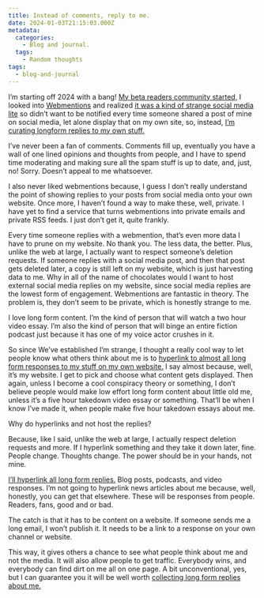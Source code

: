 ```yaml
---
title: Instead of comments, reply to me.
date: 2024-01-03T21:15:03.000Z
metadata:
  categories:
    - Blog and journal.
  tags:
    - Random thoughts
tags:
  - blog-and-journal
---
```


I’m starting off 2024 with a bang! [My beta readers community started,](https://robertkingett.com/team/) I looked into [Webmentions](https://www.w3.org/TR/webmention/) and realized [it was a kind of strange social media lite](https://indieweb.org/Webmention-faq) so didn’t want to be notified every time someone shared a post of mine on social media, let alone display that on my own site, so, instead, [I’m curating longform replies to my own stuff.](https://robertkingett.com/reply/)

I’ve never been a fan of comments. Comments fill up, eventually you have a wall of one lined opinions and thoughts from people, and I have to spend time moderating and making sure all the spam stuff is up to date, and, just, no! Sorry. Doesn’t appeal to me whatsoever.

I also never liked webmentions because, I guess I don’t really understand the point of showing replies to your posts from social media onto your own website. Once more, I haven’t found a way to make these, well, private. I have yet to find a service that turns webmentions into private emails and private RSS feeds. I just don’t get it, quite frankly.

Every time someone replies with a webmention, that’s even more data I have to prune on my website. No thank you. The less data, the better. Plus, unlike the web at large, I actually want to respect someone’s deletion requests. If someone replies with a social media post, and then that post gets deleted later, a copy is still left on my website, which is just harvesting data to me. Why in all of the name of chocolates would I want to host external social media replies on my website, since social media replies are the lowest form of engagement. Webmentions are fantastic in theory. The problem is, they don’t seem to be private, which is honestly strange to me.

I love long form content. I’m the kind of person that will watch a two hour video essay. I’m also the kind of person that will binge an entire fiction podcast just because it has one of my voice actor crushes in it.

So since We’ve established I’m strange, I thought a really cool way to let people know what others think about me is to [hyperlink to almost all long form responses to my stuff on my own website.](https://robertkingett.com/reply/) I say almost because, well, it’s my website. I get to pick and choose what content gets displayed. Then again, unless I become a cool conspiracy theory or something, I don’t believe people would make low effort long form content about little old me, unless it’s a five hour takedown video essay or something. That’ll be when I know I’ve made it, when people make five hour takedown essays about me.

Why do hyperlinks and not host the replies?

Because, like I said, unlike the web at large, I actually respect deletion requests and more. If I hyperlink something and they take it down later, fine. People change. Thoughts change. The power should be in your hands, not mine.

[I’ll hyperlink all long form replies.](https://robertkingett.com/reply/) Blog posts, podcasts, and video responses. I’m not going to hyperlink news articles about me because, well, honestly, you can get that elsewhere. These will be responses from people. Readers, fans, good and or bad.

The catch is that it has to be content on a website. If someone sends me a long email, I won’t publish it. It needs to be a link to a response on your own channel or website.

This way, it gives others a chance to see what people think about me and not the media. It will also allow people to get traffic. Everybody wins, and everybody can find dirt on me all on one page. A bit unconventional, yes, but I can guarantee you it will be well worth [collecting long form replies about me.](https://robertkingett.com/reply/)
